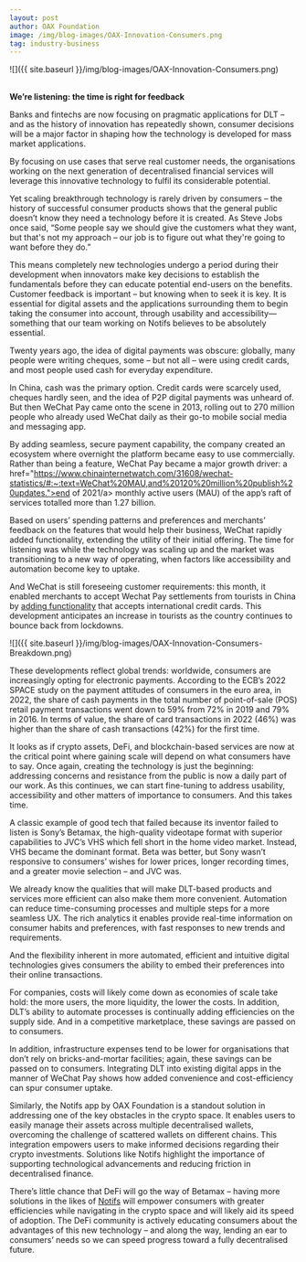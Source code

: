 ```yaml
---
layout: post
author: OAX Foundation
image: /img/blog-images/OAX-Innovation-Consumers.png
tag: industry-business
---
```


![]({{ site.baseurl }}/img/blog-images/OAX-Innovation-Consumers.png)

<br><b>We’re listening: the time is right for feedback</b>

Banks and fintechs are now focusing on pragmatic applications for DLT – and as the history of innovation has repeatedly shown, consumer decisions will be a major factor in shaping how the technology is developed for mass market applications. 

By focusing on use cases that serve real customer needs, the organisations working on the next generation of decentralised financial services will leverage this innovative technology to fulfil its considerable potential. 

Yet scaling breakthrough technology is rarely driven by consumers – the history of successful consumer products shows that the general public doesn’t know they need a technology before it is created. As Steve Jobs once said, “Some people say we should give the customers what they want, but that's not my approach – our job is to figure out what they're going to want before they do.” 

This means completely new technologies undergo a period during their development when innovators make key decisions to establish the fundamentals before they can educate potential end-users on the benefits. Customer feedback is important – but knowing when to seek it is key. It is essential for digital assets and the applications surrounding them to begin taking the consumer into account, through usability and accessibility—something that our team working on Notifs believes to be absolutely essential. 

Twenty years ago, the idea of digital payments was obscure: globally, many people were writing cheques, some – but not all – were using credit cards, and most people used cash for everyday expenditure. 

In China, cash was the primary option. Credit cards were scarcely used, cheques hardly seen, and the idea of P2P digital payments was unheard of. But then WeChat Pay came onto the scene in 2013, rolling out to 270 million people who already used WeChat daily as their go-to mobile social media and messaging app. 

By adding seamless, secure payment capability, the company created an ecosystem where overnight the platform became easy to use commercially. Rather than being a feature, WeChat Pay became a major growth driver: a href="https://www.chinainternetwatch.com/31608/wechat-statistics/#:~:text=WeChat%20MAU,and%20120%20million%20publish%20updates.">end of 2021/a> monthly active users (MAU) of the app’s raft of services totalled more than 1.27 billion. 

Based on users’ spending patterns and preferences and merchants’ feedback on the features that would help their business, WeChat rapidly added functionality, extending the utility of their initial offering. The time for listening was while the technology was scaling up and the market was transitioning to a new way of operating, when factors like accessibility and automation become key to uptake.

And WeChat is still foreseeing customer requirements: this month, it enabled merchants to accept Wechat Pay settlements from tourists in China by <a href="https://asia.nikkei.com/Business/Finance/China-s-WeChat-Pay-and-Alilpay-now-accept-Visa-and-Mastercard">adding functionality</a> that accepts international credit cards. This development anticipates an increase in tourists as the country continues to bounce back from lockdowns. 


![]({{ site.baseurl }}/img/blog-images/OAX-Innovation-Consumers-Breakdown.png)

These developments reflect global trends: worldwide, consumers are increasingly opting for electronic payments. According to the ECB’s 2022 SPACE study on the payment attitudes of consumers in the euro area, in 2022, the share of cash payments in the total number of point-of-sale (POS) retail payment transactions went down to 59% from 72% in 2019 and 79% in 2016. In terms of value, the share of card transactions in 2022 (46%) was higher than the share of cash transactions (42%) for the first time. 

It looks as if crypto assets, DeFi, and blockchain-based services are now at the critical point where gaining scale will depend on what consumers have to say. Once again, creating the technology is just the beginning: addressing concerns and resistance from the public is now a daily part of our work.  As this continues, we can start fine-tuning to address usability, accessibility and other matters of importance to consumers. And this takes time. 

A classic example of good tech that failed because its inventor failed to listen is Sony’s Betamax, the high-quality videotape format with superior capabilities to JVC’s VHS which fell short in the home video market. Instead, VHS became the dominant format. Beta was better, but Sony wasn’t responsive to consumers’ wishes for lower prices, longer recording times, and a greater movie selection – and JVC was. 

We already know the qualities that will make DLT-based products and services more efficient can also make them more convenient. Automation can reduce time-consuming processes and multiple steps for a more seamless UX. The rich analytics it enables provide real-time information on consumer habits and preferences, with fast responses to new trends and requirements. 

And the flexibility inherent in more automated, efficient and intuitive digital technologies gives consumers the ability to embed their preferences into their online transactions. 

For companies, costs will likely come down as economies of scale take hold: the more users, the more liquidity, the lower the costs. In addition, DLT’s ability to automate processes is continually adding efficiencies on the supply side. And in a competitive marketplace, these savings are passed on to consumers. 

In addition, infrastructure expenses tend to be lower for organisations that don’t rely on bricks-and-mortar facilities; again, these savings can be passed on to consumers. Integrating DLT into existing digital apps in the manner of WeChat Pay shows how added convenience and cost-efficiency can spur consumer uptake.

Similarly, the Notifs app by OAX Foundation is a standout solution in addressing one of the key obstacles in the crypto space. It enables users to easily manage their assets across multiple decentralised wallets, overcoming the challenge of scattered wallets on different chains. This integration empowers users to make informed decisions regarding their crypto investments. Solutions like Notifs highlight the importance of supporting technological advancements and reducing friction in decentralised finance. 

There’s little chance that DeFi will go the way of Betamax – having more solutions in the likes of <a href="https://www.notifs.co">Notifs</a> will empower consumers with greater efficiencies while navigating in the crypto space and will likely aid its speed of adoption. The DeFi community is actively educating consumers about the advantages of this new technology – and along the way, lending an ear to consumers’ needs so we can speed progress toward a fully decentralised future.






